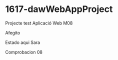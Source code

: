 ﻿# 1617-dawWebAppProject
Projecte test Aplicació Web M08 

Afegito

Estado aqui Sara


Comprobacion 08